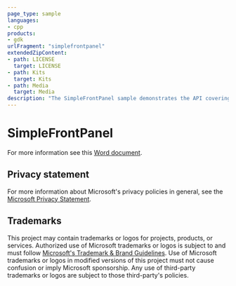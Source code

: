 ```yaml
---
page_type: sample
languages:
- cpp
products:
- gdk
urlFragment: "simplefrontpanel"
extendedZipContent:
- path: LICENSE
  target: LICENSE
- path: Kits
  target: Kits
- path: Media
  target: Media
description: "The SimpleFrontPanel sample demonstrates the API covering the basic functionality that you will need to get started programming for the Xbox DevKit Front Panel."
---
```


# SimpleFrontPanel

For more information see this [Word document](https://github.com/microsoft/Xbox-GDK-Samples/blob/main/Samples/System/SimpleFrontPanel/Readme.docx).

## Privacy statement

For more information about Microsoft's privacy policies in general, see the [Microsoft Privacy Statement](https://privacy.microsoft.com/privacystatement/).

## Trademarks

This project may contain trademarks or logos for projects, products, or services. Authorized use of Microsoft trademarks or logos is subject to and must follow [Microsoft's Trademark & Brand Guidelines](https://www.microsoft.com/en-us/legal/intellectualproperty/trademarks/usage/general). Use of Microsoft trademarks or logos in modified versions of this project must not cause confusion or imply Microsoft sponsorship. Any use of third-party trademarks or logos are subject to those third-party's policies.
